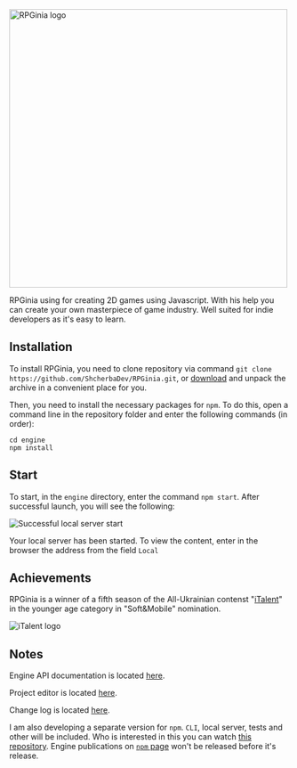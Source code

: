 <img src="https://camo.githubusercontent.com/b529c1ef9225dae56457d17f7a3069d61036c921/68747470733a2f2f73686368657262616465762e6769746875622e696f2f696d616765732f525047696e69612532306c6f676f25323066756c6c2e706e67" alt="RPGinia logo" data-canonical-src="https://shcherbadev.github.io/images/RPGinia%20logo%20full.png" width="500">

RPGinia using for creating 2D games using Javascript. With his help you can create your own masterpiece of game industry. Well suited for indie developers as it's easy to learn.

## Installation
To install RPGinia, you need to clone repository via command `git clone https://github.com/ShcherbaDev/RPGinia.git`, or [download](https://codeload.github.com/ShcherbaDev/RPGinia/zip/master) and unpack the archive in a convenient place for you.

Then, you need to install the necessary packages for `npm`. To do this, open a command line in the repository folder and enter the following commands (in order):
```
cd engine
npm install
```

## Start
To start, in the `engine` directory, enter the command `npm start`. After successful launch, you will see the following:

![Successful local server start](https://i.imgur.com/rG0jHkx.jpg)

Your local server has been started. To view the content, enter in the browser the address from the field `Local`

## Achievements
RPGinia is a winner of a fifth season of the All-Ukrainian contenst "[iTalent](https://italent.org.ua/)" in the younger age category in "Soft&Mobile" nomination.

![iTalent logo](https://italent.org.ua/wp-content/uploads/2019/04/italent_logo_version_black.svg)

## Notes
Engine API documentation is located [here](https://shcherbadev.github.io/rpginia/docs/api/index.html).

Project editor is located [here](https://github.com/ShcherbaDev/RPGinia/blob/master/project-editor).

Change log is located [here](https://github.com/ShcherbaDev/RPGinia/blob/master/CHANGELOG.md).

I am also developing a separate version for `npm`. `CLI`, local server, tests and other will be included. Who is interested in this you can watch [this repository](https://github.com/ShcherbaDev/rpginia-npm). Engine publications on [`npm` page](https://www.npmjs.com/package/rpginia) won't be released before it's release.
